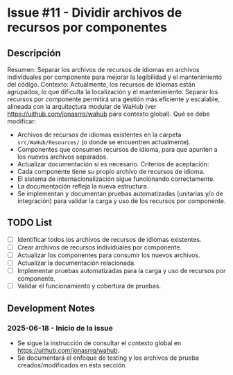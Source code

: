 # Issue #11 - Dividir archivos de recursos por componentes

## Descripción
Resumen: Separar los archivos de recursos de idiomas en archivos individuales por componente para mejorar la legibilidad y el mantenimiento del código.
Contexto: Actualmente, los recursos de idiomas están agrupados, lo que dificulta la localización y el mantenimiento. Separar los recursos por componente permitirá una gestión más eficiente y escalable, alineada con la arquitectura modular de WaHub (ver https://uithub.com/jonasrrq/wahub para contexto global).
Qué se debe modificar:
- Archivos de recursos de idiomas existentes en la carpeta `src/WaHub/Resources/` (o donde se encuentren actualmente).
- Componentes que consumen recursos de idioma, para que apunten a los nuevos archivos separados.
- Actualizar documentación si es necesario.
Criterios de aceptación:
- Cada componente tiene su propio archivo de recursos de idioma.
- El sistema de internacionalización sigue funcionando correctamente.
- La documentación refleja la nueva estructura.
- Se implementan y documentan pruebas automatizadas (unitarias y/o de integración) para validar la carga y uso de los recursos por componente.

## TODO List
- [ ] Identificar todos los archivos de recursos de idiomas existentes.
- [ ] Crear archivos de recursos individuales por componente.
- [ ] Actualizar los componentes para consumir los nuevos archivos.
- [ ] Actualizar la documentación relacionada.
- [ ] Implementar pruebas automatizadas para la carga y uso de recursos por componente.
- [ ] Validar el funcionamiento y cobertura de pruebas.

## Development Notes
### 2025-06-18 - Inicio de la issue
- Se sigue la instrucción de consultar el contexto global en https://uithub.com/jonasrrq/wahub.
- Se documentará el enfoque de testing y los archivos de prueba creados/modificados en esta sección.
